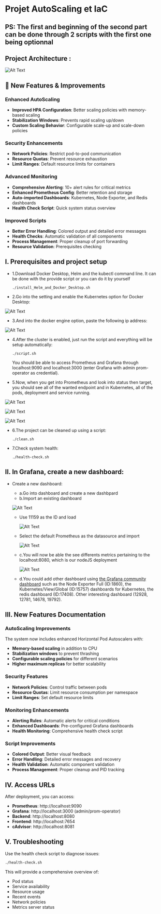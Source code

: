# Projet AutoScaling et IaC

## PS: The first and beginning of the second part can be done through 2 scripts with the first one being optionnal

## Project Architecture :
![Alt Text](https://github.com/HuuTrucNguyen0508/Monitoring_et_Autoscaling_de_conteneurs/blob/main/PNG/Capture%20d%E2%80%99%C3%A9cran%20du%202024-11-07%2013-25-04.png)

## 🚀 New Features & Improvements

### Enhanced AutoScaling
- **Improved HPA Configuration**: Better scaling policies with memory-based scaling
- **Stabilization Windows**: Prevents rapid scaling up/down
- **Custom Scaling Behavior**: Configurable scale-up and scale-down policies

### Security Enhancements
- **Network Policies**: Restrict pod-to-pod communication
- **Resource Quotas**: Prevent resource exhaustion
- **Limit Ranges**: Default resource limits for containers

### Advanced Monitoring
- **Comprehensive Alerting**: 10+ alert rules for critical metrics
- **Enhanced Prometheus Config**: Better retention and storage
- **Auto-imported Dashboards**: Kubernetes, Node Exporter, and Redis dashboards
- **Health Check Script**: Quick system status overview

### Improved Scripts
- **Better Error Handling**: Colored output and detailed error messages
- **Health Checks**: Automatic validation of all components
- **Process Management**: Proper cleanup of port forwarding
- **Resource Validation**: Prerequisites checking

## I. Prerequisites and project setup

  - 1.Download Docker Desktop, Helm and the kubectl command line. It can be done with the provide script or you can do it by yourself
  
        ./install_Helm_and_Docker_Desktop.sh
    
  - 2.Go into the setting and enable the Kubernetes option for Docker Desktop:
    
![Alt Text](https://github.com/HuuTrucNguyen0508/Monitoring_et_Autoscaling_de_conteneurs/blob/main/PNG/K8s.png)

  - 3.And into the docker engine option, paste the following ip address:
    
![Alt Text](https://github.com/HuuTrucNguyen0508/Monitoring_et_Autoscaling_de_conteneurs/blob/main/PNG/Docker%20metrics.png)  

  - 4.After the cluster is enabled, just run the script and everything will be setup automatically:
    
        ./script.sh

      You should be able to access Prometheus and Grafana through localhost:9090 and localhost:3000 (enter Grafana with admin prom-operator as credential).

  - 5.Now, when you get into Prometheus and look into status then target, you should see all of the wanted endpoint and in Kubernetes, all of the pods, deployment and service running.

![Alt Text](https://github.com/HuuTrucNguyen0508/Monitoring_et_Autoscaling_de_conteneurs/blob/main/PNG/PromTarget.png)

![Alt Text](https://github.com/HuuTrucNguyen0508/Monitoring_et_Autoscaling_de_conteneurs/blob/main/PNG/k-get-all-monitoring.png)

![Alt Text](https://github.com/HuuTrucNguyen0508/Monitoring_et_Autoscaling_de_conteneurs/blob/main/PNG/k-get-all-default.png)

  - 6.The project can be cleaned up using a script:
    
        ./clean.sh

  - 7.Check system health:
    
        ./health-check.sh

## II. In Grafana, create a new dashboard:

  - Create a new dashboard:
    - a.Go into dashboard and create a new dashbpard
    - b.Import an existing dashboard
      
    ![Alt Text](https://github.com/HuuTrucNguyen0508/Rendu_Projet_M1_Reseau_Huu_Truc_NGUYEN_21310174/blob/main/PNG/Screenshot%202024-04-07%20131145.png)
      - Use 11159 as the ID and load
        
        ![Alt Text](https://github.com/HuuTrucNguyen0508/Rendu_Projet_M1_Reseau_Huu_Truc_NGUYEN_21310174/blob/main/PNG/Screenshot%202024-04-07%20131156.png)
      - Select the default Prometheus as the datasource and import
        
        ![Alt Text](https://github.com/HuuTrucNguyen0508/Rendu_Projet_M1_Reseau_Huu_Truc_NGUYEN_21310174/blob/main/PNG/Screenshot%202024-04-07%20131238.png)
    - c.You will now be able the see differents metrics pertaining to the localhost:8080, which is our nodeJS deployment
      
      ![Alt Text](https://github.com/HuuTrucNguyen0508/Rendu_Projet_M1_Reseau_Huu_Truc_NGUYEN_21310174/blob/main/PNG/Screenshot%202024-04-07%20111011.png)

    - d.You could add other dashboard using [the Grafana community dashboard](https://grafana.com/grafana/dashboards/) such as the Node Exporter Full (ID:1860), the Kubernetes/View/Global (ID:15757) dashboards for Kubernetes, the redis dashboard (ID:17408). Other interesting dashboard (12928, 12781, 14678, 19792).

## III. New Features Documentation

### AutoScaling Improvements
The system now includes enhanced Horizontal Pod Autoscalers with:
- **Memory-based scaling** in addition to CPU
- **Stabilization windows** to prevent thrashing
- **Configurable scaling policies** for different scenarios
- **Higher maximum replicas** for better scalability

### Security Features
- **Network Policies**: Control traffic between pods
- **Resource Quotas**: Limit resource consumption per namespace
- **Limit Ranges**: Set default resource limits

### Monitoring Enhancements
- **Alerting Rules**: Automatic alerts for critical conditions
- **Enhanced Dashboards**: Pre-configured Grafana dashboards
- **Health Monitoring**: Comprehensive health check script

### Script Improvements
- **Colored Output**: Better visual feedback
- **Error Handling**: Detailed error messages and recovery
- **Health Validation**: Automatic component validation
- **Process Management**: Proper cleanup and PID tracking

## IV. Access URLs

After deployment, you can access:
- **Prometheus**: http://localhost:9090
- **Grafana**: http://localhost:3000 (admin/prom-operator)
- **Backend**: http://localhost:8080
- **Frontend**: http://localhost:7654
- **cAdvisor**: http://localhost:8081

## V. Troubleshooting

Use the health check script to diagnose issues:
```bash
./health-check.sh
```

This will provide a comprehensive overview of:
- Pod status
- Service availability
- Resource usage
- Recent events
- Network policies
- Metrics server status




